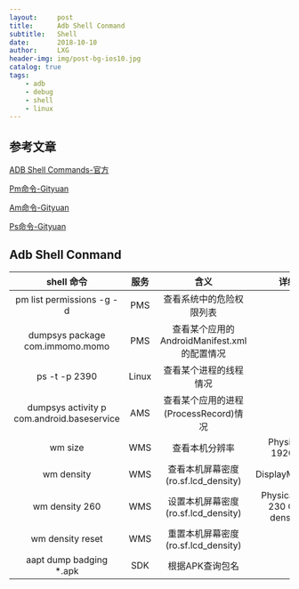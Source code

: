 ```yaml
---
layout:     post
title:      Adb Shell Conmand
subtitle:   Shell
date:       2018-10-10
author:     LXG
header-img: img/post-bg-ios10.jpg
catalog: true
tags:
    - adb
    - debug
    - shell
    - linux
---
```


## 参考文章

[ADB Shell Commands-官方](http://androiddoc.qiniudn.com/tools/help/shell.html)

[Pm命令-Gityuan](http://gityuan.com/2016/02/28/pm-command/)

[Am命令-Gityuan](http://gityuan.com/2016/02/27/am-command/)

[Ps命令-Gityuan](http://gityuan.com/2015/10/11/ps-command/)

## Adb Shell Conmand


| shell 命令          | 服务                                |  含义              | 详细信息        |
|:---------------:|:------------------------------:|:----------------:|:----------------:|
| pm list permissions -g -d       | PMS | 查看系统中的危险权限列表 |
| dumpsys package com.immomo.momo       | PMS | 查看某个应用的AndroidManifest.xml的配置情况 |
| ps -t -p 2390       | Linux | 查看某个进程的线程情况 |
| dumpsys activity p com.android.baseservice       | AMS | 查看某个应用的进程(ProcessRecord)情况 |
| wm size       | WMS | 查看本机分辨率 | Physical size: 1920x1080 |
| wm density       | WMS | 查看本机屏幕密度(ro.sf.lcd_density) | DisplayMetrics.java |
| wm density 260      | WMS | 设置本机屏幕密度(ro.sf.lcd_density) | Physical density: 230 Override density: 260 |
| wm density reset      | WMS | 重置本机屏幕密度(ro.sf.lcd_density) |
| aapt dump badging *.apk      | SDK | 根据APK查询包名 |


